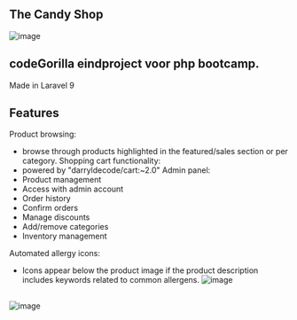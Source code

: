 
## The Candy Shop

![image](https://github.com/Eranare/webshop/assets/117918276/5a145923-c916-4e8b-8943-84f93c18c97d)

## codeGorilla eindproject voor php bootcamp.
Made in Laravel 9

## Features

Product browsing:
- browse through products highlighted in the featured/sales section or per category.
Shopping cart functionality:
- powered by "darryldecode/cart:~2.0"
Admin panel:
- Product management
- Access with admin account
- Order history
- Confirm orders
- Manage discounts
- Add/remove categories
- Inventory management
  
Automated allergy icons:
- Icons appear below the product image if the product description includes keywords related to common allergens.
![image](https://github.com/Eranare/webshop/assets/117918276/17cb9033-7942-4bdb-a34b-dcb3c77ecb19)


## 
![image](https://github.com/Eranare/webshop/assets/117918276/875c4102-520e-4246-ba69-2ab49e105373)
